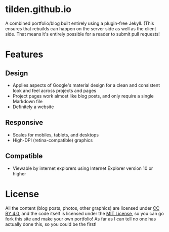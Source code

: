 tilden.github.io
================

A combined portfolio/blog built entirely using a plugin-free Jekyll. (This ensures
that rebuilds can happen on the server side as well as the client side.
That means it's entirely possible for a reader to submit pull requests!

# Features

## Design

* Applies aspects of Google's material design for a clean and consistent look and
  feel across projects and pages
* Project pages work almost like blog posts, and only require a single Markdown file
* Definitely a website

## Responsive

* Scales for mobiles, tablets, and desktops
* High-DPI (retina-compatible) graphics

## Compatible

* Viewable by internet explorers using Internet Explorer version 10 or higher

# License
All the content (blog posts, photos, other graphics) are licensed under
[CC BY 4.0](http://creativecommons.org/licenses/by/4.0/), and the code itself is
licensed under the [MIT License](http://opensource.org/licenses/MIT), so you can
go fork this site and make your own portfolio! As far as I can tell no one
has actually done this, so you could be the first!

